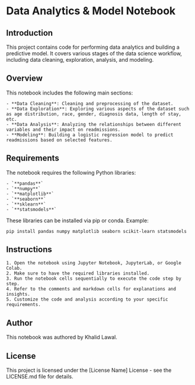 # Data Analytics & Model Notebook
## Introduction
This project contains code for performing data analytics and building a predictive model. It covers various stages of the data science workflow, including data cleaning, exploration, analysis, and modeling.

## Overview
This notebook includes the following main sections:

    - **Data Cleaning**: Cleaning and preprocessing of the dataset.
    - **Data Exploration**: Exploring various aspects of the dataset such as age distribution, race, gender, diagnosis data, length of stay, etc.
    - **Data Analysis**: Analyzing the relationships between different variables and their impact on readmissions.
    - **Modeling**: Building a logistic regression model to predict readmissions based on selected features.

## Requirements
The notebook requires the following Python libraries:

    - `**pandas**`  
    - `**numpy**`
    - `**matplotlib**`
    - `**seaborn**`
    - `**sklearn**`
    - `**statsmodels**`
These libraries can be installed via pip or conda. Example:

`pip install pandas numpy matplotlib seaborn scikit-learn statsmodels`

## Instructions
    1. Open the notebook using Jupyter Notebook, JupyterLab, or Google Colab.
    2. Make sure to have the required libraries installed.
    3. Run the notebook cells sequentially to execute the code step by step.
    4. Refer to the comments and markdown cells for explanations and insights.
    5. Customize the code and analysis according to your specific requirements.

## Author
This notebook was authored by Khalid Lawal.

## License
This project is licensed under the [License Name] License - see the LICENSE.md file for details.